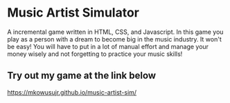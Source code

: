 # Music Artist Simulator
A incremental game written in HTML, CSS, and Javascript. In this game you play as a person with a dream to become big in the music industry. It won't be easy! You will have to put in a lot of manual effort and manage your money wisely and not forgetting to practice your music skills!

## Try out my game at the link below
https://mkowusujr.github.io/music-artist-sim/
